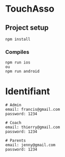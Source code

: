 # TouchAsso

## Project setup
```
npm install
```

### Compiles
```
npm run ios
ou 
npm run android
```

# Identifiant 
```
# Admin 
email: francis@gmail.com
password: 1234

# Coach
email: thierry@gmail.com
password: 1234

# Parents
email: jenny@gmail.com
password: 1234

 



```
